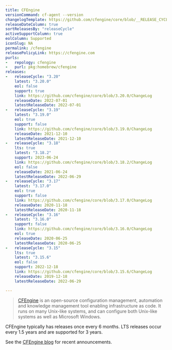 ```yaml
---
title: CFEngine
versionCommand: cf-agent --version
changelogTemplate: https://github.com/cfengine/core/blob/__RELEASE_CYCLE__.x/ChangeLog
releaseDateColumn: true
sortReleasesBy: "releaseCycle"
activeSupportColumn: true
eolColumn: Supported
iconSlug: NA
permalink: /cfengine
releasePolicyLink: https://cfengine.com
purls:
-   repology: cfengine
-   purl: pkg:homebrew/cfengine
releases:
-   releaseCycle: "3.20"
    latest: "3.20.0"
    eol: false
    support: true
    link: https://github.com/cfengine/core/blob/3.20.0/ChangeLog
    releaseDate: 2022-07-01
    latestReleaseDate: 2022-07-01
-   releaseCycle: "3.19"
    latest: "3.19.0"
    eol: true
    support: false
    link: https://github.com/cfengine/core/blob/3.19.0/ChangeLog
    releaseDate: 2021-12-10
    latestReleaseDate: 2021-12-10
-   releaseCycle: "3.18"
    lts: true
    latest: "3.18.2"
    support: 2023-06-24
    link: https://github.com/cfengine/core/blob/3.18.2/ChangeLog
    eol: false
    releaseDate: 2021-06-24
    latestReleaseDate: 2022-06-29
-   releaseCycle: "3.17"
    latest: "3.17.0"
    eol: true
    support: false
    link: https://github.com/cfengine/core/blob/3.17.0/ChangeLog
    releaseDate: 2020-11-18
    latestReleaseDate: 2020-11-18
-   releaseCycle: "3.16"
    latest: "3.16.0"
    support: false
    link: https://github.com/cfengine/core/blob/3.16.0/ChangeLog
    eol: true
    releaseDate: 2020-06-25
    latestReleaseDate: 2020-06-25
-   releaseCycle: "3.15"
    lts: true
    latest: "3.15.6"
    eol: false
    support: 2022-12-18
    link: https://github.com/cfengine/core/blob/3.15.6/ChangeLog
    releaseDate: 2019-12-18
    latestReleaseDate: 2022-06-29

---
```


> [CFEngine](https://cfengine.com) is an open-source configuration management, automation and knowledge management tool enabling infrastructure as code. It runs on many Unix-like systems, and can configure both Unix-like systems as well as Microsoft Windows.

CFEngine typically has releases once every 6 months. LTS releases occur every 1.5 years and are supported for 3 years.

See the [CFEngine blog][blog] for recent announcements.

[blog]: https://cfengine.com/blog
